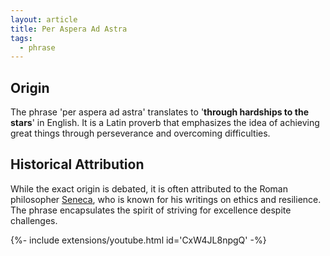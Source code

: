 ```yaml
---
layout: article
title: Per Aspera Ad Astra
tags:
  - phrase
---
```

## Origin

The phrase 'per aspera ad astra' translates to '**through hardships to the stars**' in English. It is a Latin proverb that emphasizes the idea of achieving great things through perseverance and overcoming difficulties.

## Historical Attribution 

 While the exact origin is debated, it is often attributed to the Roman philosopher [Seneca](about:blank?type=ask-arc&q=Seneca&unit_title=Historical%20Attribution&unit_subtitle=While%20the%20exact%20origin%20is%20debated,%20it%20is%20often%20attributed%20to%20the%20Roman%20philosopher%20Seneca,%20who%20is%20known%20for%20his%20writings%20on%20ethics%20and%20resilience.%20The%20phrase%20encapsulates%20the%20spirit%20of%20striving%20for%20excellence%20despite%20challenges.&context=Roman%20philosopher), who is known for his writings on ethics and resilience. The phrase encapsulates the spirit of striving for excellence despite challenges.

<div>{%- include extensions/youtube.html id='CxW4JL8npgQ' -%}</div>

